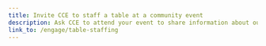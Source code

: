 ```yaml
---
title: Invite CCE to staff a table at a community event
description: Ask CCE to attend your event to share information about our work and community engagement programs.
link_to: /engage/table-staffing
---
```


